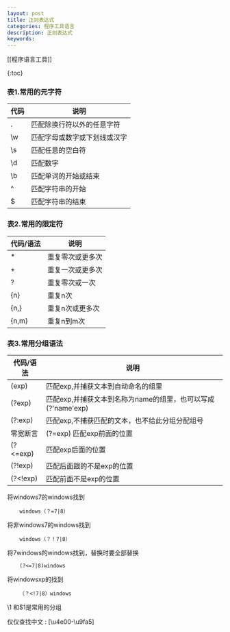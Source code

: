 ```yaml
---
layout: post
title: 正则表达式
categories: 程序工具语言
description: 正则表达式
keywords: 
---
```


   [[程序语言工具]]

{:toc}

### 表1.常用的元字符

|       代码       | 说明 |
|------------------|------|
|.	|匹配除换行符以外的任意字符|
|\w|匹配字母或数字或下划线或汉字|
|\s|匹配任意的空白符|
|\d|匹配数字|
|\b|匹配单词的开始或结束|
|^	|匹配字符串的开始|
|$	|匹配字符串的结束|





### 表2.常用的限定符

| 代码/语法 | 说明 |
|-----------|------|
|*|重复零次或更多次|
|+|重复一次或更多次|
|?|重复零次或一次|
|{n}|重复n次|
|{n,}|重复n次或更多次|
|{n,m}|重复n到m次|



### 表3.常用分组语法

| 代码/语法 | 说明 |
|-----------|------|
|(exp)|匹配exp,并捕获文本到自动命名的组里|
|(?<name>exp)|匹配exp,并捕获文本到名称为name的组里，也可以写成(?'name'exp)|
|(?:exp)|匹配exp,不捕获匹配的文本，也不给此分组分配组号|
|零宽断言|(?=exp)	匹配exp前面的位置|
|(?<=exp)|匹配exp后面的位置|
|(?!exp)| 匹配后面跟的不是exp的位置|
|(?<!exp)| 匹配前面不是exp的位置|



将windows7的windows找到

        windows（？=7|8）

将非windows7的windows找到

        windows（？！7|8）


将7windows的windows找到，替换时要全部替换

        (?<=7|8)windows   

将windowsxp的找到

        （？<!7|8）windows



\1 和$1是常用的分组


仅仅查找中文  :      [\u4e00-\u9fa5]



